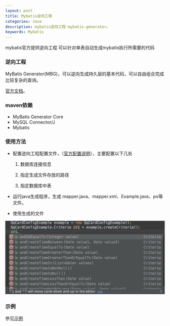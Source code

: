 ```yaml
---
layout: post
title: Mybatis逆向工程
categories: Java
description: mybatis逆向工程-mybatis-generator。
keywords: Mybatis
---
```


mybatis官方提供逆向工程 可以针对单表自动生成mybatis执行所需要的代码

### 逆向工程
MyBatis Generator(MBG)，可以逆向生成持久层的基本代码，可以自由组合完成比较复杂的查询。


[官方文档](http://www.mybatis.org/generator/configreference/xmlconfig.html)。


### maven依赖
* MyBatis Generator Core
* MySQL Connector/J
* Mybatis

### 使用方法
* 配置逆向工程配置文件，（[官方配置说明](http://www.mybatis.org/generator/configreference/xmlconfig.htl)），主要配置以下几处

  1. 数据库连接信息

  2. 指定生成文件存放的路径

  3. 指定数据库中表

* 运行java生成程序，生成 mapper.java、mapper.xml、Example.java、po等文件。
* 使用生成的文件

![](/images/posts/java/mybatis-example.jpeg)

### 示例
参见[示例](https://github.com/timesculptor/redis-client)

